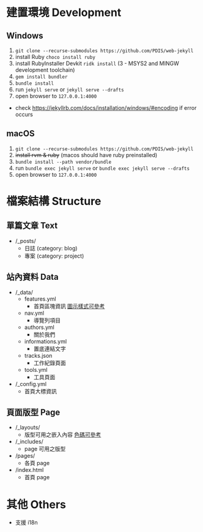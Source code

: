 # 建置環境 Development
## Windows
1. `git clone --recurse-submodules https://github.com/PDIS/web-jekyll`
2. install Ruby `choco install ruby`
3. install RubyInstaller Devkit `ridk install` (3 - MSYS2 and MINGW development toolchain)
4. `gem install bundler`
5. `bundle install`
6. run `jekyll serve` or `jekyll serve --drafts`
7. open browser to `127.0.0.1:4000`
* check https://jekyllrb.com/docs/installation/windows/#encoding if error occurs

## macOS
1. `git clone --recurse-submodules https://github.com/PDIS/web-jekyll`
2. ~~install rvm & ruby~~ (macos should have ruby preinstalled)
3. `bundle install --path vendor/bundle` 
4. run `bundle exec jekyll serve` or `bundle exec jekyll serve --drafts`
5. open browser to `127.0.0.1:4000`

# 檔案結構 Structure
## 單篇文章 Text
- /_posts/
  - 日誌 (category: blog)
  - 專案 (category: project)

## 站內資料 Data
- /_data/
  - features.yml
    - 首頁區塊資訊 [圖示樣式可參考][1]
  - nav.yml
    - 導覽列項目
  - authors.yml
    - 關於我們
  - informations.yml
    - 置底連結文字
  - tracks.json
    - 工作紀錄頁面
  - tools.yml
    - 工具頁面
- /_config.yml
  - 首頁大標資訊
  

## 頁面版型 Page
- /_layouts/
  - 版型可用之嵌入內容 [色碼可參考][2]
- /_includes/
  - page 可用之版型
- /pages/
  - 各頁 page
- /index.html
  - 首頁 page

[1]: http://materializecss.com/icons.html
[2]: http://materializecss.com/color.html

# 其他 Others
- 支援 i18n
